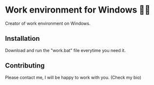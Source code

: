 # Work environment for Windows 👨‍💻

Creator of work environment on Windows.

## Installation

Download and run the "work.bat" file everytime you need it.

## Contributing

Please contact me, I will be happy to work with you.
(Check my bio)
